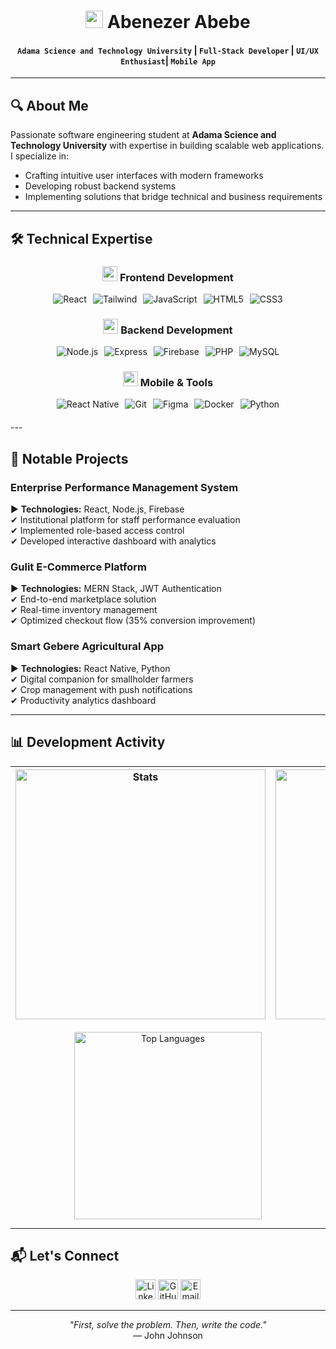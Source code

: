 <div align="center">
  
# <img src="https://media.giphy.com/media/hvRJCLFzcasrR4ia7z/giphy.gif" width="28"> Abenezer Abebe

#### `Adama Science and Technology University` | `Full-Stack Developer` | `UI/UX Enthusiast`| `Mobile App`
  
</div>

---

## 🔍 About Me

Passionate software engineering student at **Adama Science and Technology University** with expertise in building scalable web applications. I specialize in:

- Crafting intuitive user interfaces with modern frameworks
- Developing robust backend systems
- Implementing solutions that bridge technical and business requirements

---

## 🛠 Technical Expertise

<div align="center" style="margin: 20px 0;">

### <img src="https://cdn-icons-png.flaticon.com/512/1084/1084982.png" width="24"> Frontend Development
<div style="display: flex; justify-content: center; gap: 10px; flex-wrap: wrap; margin: 15px 0;">
  <img src="https://img.shields.io/badge/React-20232A?style=flat&logo=react&logoColor=61DAFB" alt="React">
  <img src="https://img.shields.io/badge/Tailwind_CSS-38B2AC?style=flat&logo=tailwind-css&logoColor=white" alt="Tailwind">
  <img src="https://img.shields.io/badge/JavaScript-F7DF1E?style=flat&logo=javascript&logoColor=black" alt="JavaScript">
  <img src="https://img.shields.io/badge/HTML5-E34F26?style=flat&logo=html5&logoColor=white" alt="HTML5">
  <img src="https://img.shields.io/badge/CSS3-1572B6?style=flat&logo=css3&logoColor=white" alt="CSS3">
</div>

### <img src="https://cdn-icons-png.flaticon.com/512/1084/1084937.png" width="24"> Backend Development
<div style="display: flex; justify-content: center; gap: 10px; flex-wrap: wrap; margin: 15px 0;">
  <img src="https://img.shields.io/badge/Node.js-339933?style=flat&logo=node.js&logoColor=white" alt="Node.js">
  <img src="https://img.shields.io/badge/Express-000000?style=flat&logo=express&logoColor=white" alt="Express">
  <img src="https://img.shields.io/badge/Firebase-FFCA28?style=flat&logo=firebase&logoColor=black" alt="Firebase">
  <img src="https://img.shields.io/badge/PHP-777BB4?style=flat&logo=php&logoColor=white" alt="PHP">
  <img src="https://img.shields.io/badge/MySQL-4479A1?style=flat&logo=mysql&logoColor=white" alt="MySQL">
</div>

### <img src="https://cdn-icons-png.flaticon.com/512/3067/3067512.png" width="24"> Mobile & Tools
<div style="display: flex; justify-content: center; gap: 10px; flex-wrap: wrap; margin: 15px 0;">
  <img src="https://img.shields.io/badge/React_Native-61DAFB?style=flat&logo=react&logoColor=black" alt="React Native">
  <img src="https://img.shields.io/badge/Git-F05032?style=flat&logo=git&logoColor=white" alt="Git">
  <img src="https://img.shields.io/badge/Figma-F24E1E?style=flat&logo=figma&logoColor=white" alt="Figma">
  <img src="https://img.shields.io/badge/Docker-2496ED?style=flat&logo=docker&logoColor=white" alt="Docker">
  <img src="https://img.shields.io/badge/Python-3776AB?style=flat&logo=python&logoColor=white" alt="Python">
</div>

</div>
---

## 🚀 Notable Projects

### **Enterprise Performance Management System**
▶ **Technologies:** React, Node.js, Firebase  
✔ Institutional platform for staff performance evaluation  
✔ Implemented role-based access control  
✔ Developed interactive dashboard with analytics  

### **Gulit E-Commerce Platform**  
▶ **Technologies:** MERN Stack, JWT Authentication  
✔ End-to-end marketplace solution  
✔ Real-time inventory management  
✔ Optimized checkout flow (35% conversion improvement)  

### **Smart Gebere Agricultural App**  
▶ **Technologies:** React Native, Python  
✔ Digital companion for smallholder farmers  
✔ Crop management with push notifications  
✔ Productivity analytics dashboard  

---

## 📊 Development Activity

<div align="center">

| <img src="https://github-readme-stats.vercel.app/api?username=Archon-3&show_icons=true&theme=default&hide_border=true&count_private=true" alt="Stats" width="400"/> | <img src="https://github-readme-streak-stats.herokuapp.com/?user=Archon-3&theme=default&hide_border=true" alt="Streak" width="400"/> |
|------------|-------------|

<img src="https://github-readme-stats.vercel.app/api/top-langs/?username=Archon-3&layout=compact&theme=default&hide_border=true" alt="Top Languages" width="300"/>

</div>

---

## 📬 Let's Connect

<div align="center">
  
[<img src="https://img.icons8.com/color/48/linkedin.png" alt="LinkedIn" width="32"/>](https://linkedin.com/in/abenezer-abebe-0b592a358)
[<img src="https://img.icons8.com/fluency/48/github.png" alt="GitHub" width="32"/>](https://github.com/Archon-3)
[<img src="https://img.icons8.com/color/48/gmail-new.png" alt="Email" width="32"/>](mailto:your@email.com)

</div>

---

<div align="center">
  
_"First, solve the problem. Then, write the code."_  
— John Johnson

</div>
